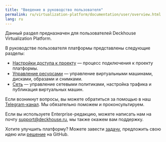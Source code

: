 ```yaml
---
title: "Введение в руководство пользователя"
permalink: ru/virtualization-platform/documentation/user/overview.html
lang: ru
---
```


Данный раздел предназначен для пользователей Deckhouse Virtualization Platform.

В руководстве пользователя платформы представлены следующие разделы:
- [Настройки доступа к проекту](./project-access.html) — процесс подключения к проекту платформы.
- [Управление ресурсами](./resource-management/images.html) — управление виртуальными машинами, дисками, образами и снимками.
- [Сеть](./network/network-policies.html) — управление сетевыми политиками, настройка трафика и публикация виртуальных машин.

Если возникнут вопросы, вы можете обратиться за помощью в наш [Telegram-канал](https://t.me/deckhouse_ru). Мы обязательно поможем и проконсультируем.

Если вы используете Enterprise-редакцию, можете написать нам на почту&nbsp;<a href="mailto:support@deckhouse.ru">support@deckhouse.ru</a>, мы также окажем вам поддержку.

Хотите улучшить платформу? Можете завести [задачу](https://github.com/deckhouse/virtualization/issues/), предложить свою идею или [решение](https://github.com/deckhouse/virtualization/blob/main/CONTRIBUTING.md) на GitHub.

